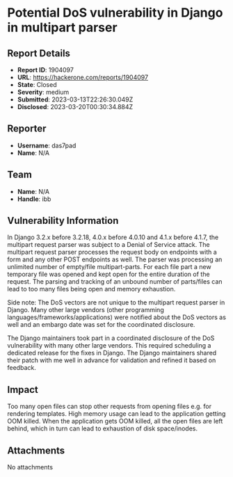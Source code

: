 # Potential DoS vulnerability in Django in multipart parser

## Report Details
- **Report ID**: 1904097
- **URL**: https://hackerone.com/reports/1904097
- **State**: Closed
- **Severity**: medium
- **Submitted**: 2023-03-13T22:26:30.049Z
- **Disclosed**: 2023-03-20T00:30:34.884Z

## Reporter
- **Username**: das7pad
- **Name**: N/A

## Team
- **Name**: N/A
- **Handle**: ibb

## Vulnerability Information
In Django 3.2.x before 3.2.18, 4.0.x before 4.0.10 and 4.1.x before 4.1.7, the multipart request parser was subject to a Denial of Service attack. The multipart request parser processes the request body on endpoints with a form and any other POST endpoints as well. The parser was processing an unlimited number of empty/file multipart-parts. For each file part a new temporary file was opened and kept open for the entire duration of the request. The parsing and tracking of an unbound number of parts/files can lead to too many files being open and memory exhaustion.

Side note: The DoS vectors are not unique to the multipart request parser in Django. Many other large vendors (other programming languages/frameworks/applications) were notified about the DoS vectors as well and an embargo date was set for the coordinated disclosure.

The Django maintainers took part in a coordinated disclosure of the DoS vulnerability with many other large vendors. This required scheduling a dedicated release for the fixes in Django.
The Django maintainers shared their patch with me well in advance for validation and refined it based on feedback.

## Impact

Too many open files can stop other requests from opening files e.g. for rendering templates.
High memory usage can lead to the application getting OOM killed.
When the application gets OOM killed, all the open files are left behind, which in turn can lead to exhaustion of disk space/inodes.

## Attachments
No attachments
